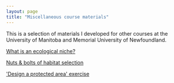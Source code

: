 ```yaml
---
layout: page
title: "Miscellaneous course materials"
---
```


This is a selection of materials I developed for other courses at the University of Manitoba and Memorial University of Newfoundland.

[What is an ecological niche?](/courses/misc-teaching/niches.pdf)

[Nuts & bolts of habitat selection](/courses/misc-teaching/habselection.pdf)

['Design a protected area' exercise](/courses/misc-teaching/dap-exercise.pdf)